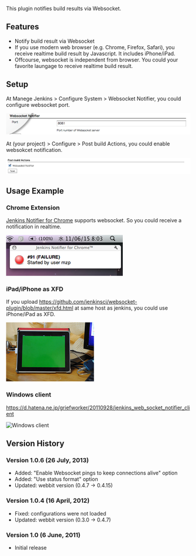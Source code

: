 This plugin notifies build results via Websocket.

## **Features**

-   Notify build result via Websocket
-   If you use modern web browser (e.g. Chrome, Firefox, Safari), you
    receive realtime build result by Javascript. It includes
    iPhone/iPad.
-   Offcourse, websocket is independent from browser. You could your
    favorite laungage to receive realtime build result.

## **Setup**

At Manege Jenkins \> Configure System \> Websocket Notifier, you could
configure websocket port.

![](docs/images/port.png)

At (your project) \> Configure \> Post build Actions, you could enable
websokcet notification.

![](docs/images/postbuild.png)

## **Usage Example**

### **Chrome Extension**

[Jenkins Notifier for
Chrome](https://chrome.google.com/webstore/developer/detail/mnjbjjllbclkpnebaddhkoonjelmiekm)
supports websocket. So you could receive a notification in realtime.

![](docs/images/chrome.png)

### **iPad/iPhone as XFD**

If you upload
<https://github.com/jenkinsci/websocket-plugin/blob/master/xfd.html> at
same host as jenkins, you could use iPhone/iPad as XFD.

![](docs/images/ipad.jpeg)

### Windows client

<https://d.hatena.ne.jp/griefworker/20110928/jenkins_web_socket_notifier_client>

![Windows
client](http://cdn-ak.f.st-hatena.com/images/fotolife/g/griefworker/20110928/20110928194148.jpg)

## Version History

### **Version 1.0.6 (26 July, 2013)**

-   Added: "Enable Websocket pings to keep connections alive" option
-   Added: "Use status format" option
-   Updated: webbit version (0.4.7 -\> 0.4.15)

### **Version 1.0.4 (16 April, 2012)**

-   Fixed: configurations were not loaded
-   Updated: webbit version (0.3.0 -\> 0.4.7)

### **Version 1.0 (6 June, 2011)**

-   Initial release
